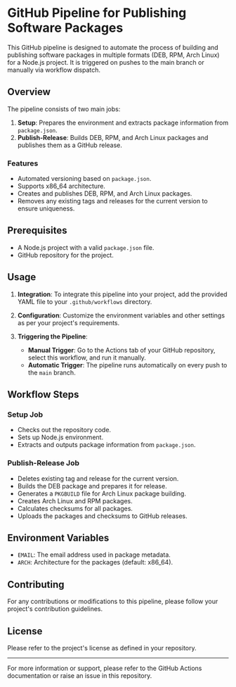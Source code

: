 # GitHub Pipeline for Publishing Software Packages

This GitHub pipeline is designed to automate the process of building and publishing software packages in multiple formats (DEB, RPM, Arch Linux) for a Node.js project. It is triggered on pushes to the main branch or manually via workflow dispatch.

## Overview

The pipeline consists of two main jobs:

1. **Setup**: Prepares the environment and extracts package information from `package.json`.
2. **Publish-Release**: Builds DEB, RPM, and Arch Linux packages and publishes them as a GitHub release.

### Features

- Automated versioning based on `package.json`.
- Supports x86_64 architecture.
- Creates and publishes DEB, RPM, and Arch Linux packages.
- Removes any existing tags and releases for the current version to ensure uniqueness.

## Prerequisites

- A Node.js project with a valid `package.json` file.
- GitHub repository for the project.

## Usage

1. **Integration**: To integrate this pipeline into your project, add the provided YAML file to your `.github/workflows` directory.

2. **Configuration**: Customize the environment variables and other settings as per your project's requirements.

3. **Triggering the Pipeline**:
   - **Manual Trigger**: Go to the Actions tab of your GitHub repository, select this workflow, and run it manually.
   - **Automatic Trigger**: The pipeline runs automatically on every push to the `main` branch.

## Workflow Steps

### Setup Job

- Checks out the repository code.
- Sets up Node.js environment.
- Extracts and outputs package information from `package.json`.

### Publish-Release Job

- Deletes existing tag and release for the current version.
- Builds the DEB package and prepares it for release.
- Generates a `PKGBUILD` file for Arch Linux package building.
- Creates Arch Linux and RPM packages.
- Calculates checksums for all packages.
- Uploads the packages and checksums to GitHub releases.

## Environment Variables

- `EMAIL`: The email address used in package metadata.
- `ARCH`: Architecture for the packages (default: x86_64).

## Contributing

For any contributions or modifications to this pipeline, please follow your project's contribution guidelines.

## License

Please refer to the project's license as defined in your repository.

---

For more information or support, please refer to the GitHub Actions documentation or raise an issue in this repository.
